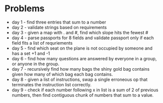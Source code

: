 # Problems  
* day 1 - find three entries that sum to a number
* day 2 - validate strings based on requirements
* day 3 - given a map with . and #, find which slope hits the fewest #
* day 4 - parse passports for 8 fields and validate passport only if each field fits a list of requriements
* day 5 - find which seat on the plane is not occupied by someone and has a set +1 and -1
* day 6 - find how many questions are answered by everyone in a group, or anyone in the group.
* day 7 - recursively find how many bags the shiny gold bag contains given how many of which bag each bag contains.
* day 8 - given a list of instructions, swap a single erroneous op that terminates the instruction list correctly. 
* day 9 - check if each number following x in list is a sum of 2 of previous numbers, then find contiguous chunk of numbers that sum to a value. 